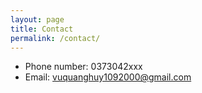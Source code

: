 ```yaml
---
layout: page
title: Contact
permalink: /contact/
---
```

- Phone number: 0373042xxx
- Email: vuquanghuy1092000@gmail.com
